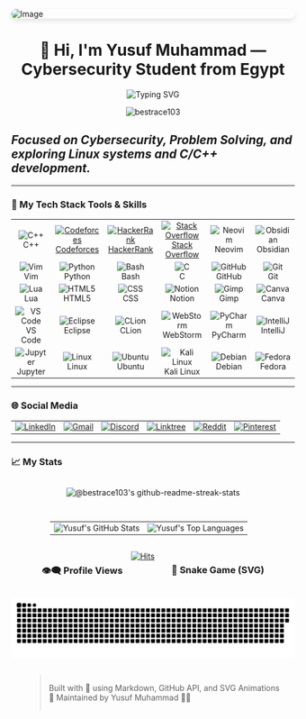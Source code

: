 <img src="https://github.com/user-attachments/assets/bdce8fbe-2f2c-4d0c-8808-44737ea23aab" 
     alt="Image" 
     style="width: 100%; height: 20%; display: block; border-radius: 10px; box-shadow: 0 4px 8px rgba(0,0,0,0.1);">

<h1 align="center">👋 Hi, I'm Yusuf Muhammad — Cybersecurity Student from Egypt</h1>

<p align="center">
  <img src="https://readme-typing-svg.demolab.com?font=Fira+Code&weight=600&size=22&duration=4000&pause=800&center=true&random=false&width=970&height=64&lines=Passionate+about+Cybersecurity+and+Problem+Solving!" alt="Typing SVG" />
</p>

<p align="center">  
    <img src="https://github-trophies.vercel.app/?username=yusuf-husayn&margin-h=10&margin-w=10&theme=algolia" alt="bestrace103" />
</p>

<h2 align="left" color="cornflowerblue">
<span>
    <b>
        <i>
            Focused on Cybersecurity, Problem Solving, and exploring Linux systems and C/C++ development.
        </i>
    </b>
</span>
</h2>

---

### 🧠 My Tech Stack Tools & Skills

<table align="center">

<!-- C++ - Codeforces - HackerRank - StackOverflow - Neovim - Obsidian -->
<tr>
  <td align="center" width="96">
    <img src="https://techstack-generator.vercel.app/cpp-icon.svg" width="65" height="65" alt="C++" />
    <br>C++
  </td>
  <td align="center" width="96">
    <a href="https://codeforces.com/profile/joe1.9">
      <img src="https://raw.githubusercontent.com/rahuldkjain/github-profile-readme-generator/master/src/images/icons/Social/codeforces.svg" height="65" alt="Codeforces" />
      <br>Codeforces
    </a>
  </td>
  <td align="center" width="96">
    <a href="https://www.hackerrank.com/profile/yusufmohammadhu1" target="_blank">
      <img src="https://upload.wikimedia.org/wikipedia/commons/6/65/HackerRank_logo.png" height="65" alt="HackerRank" />
      <br>HackerRank
    </a>
  </td>
  <td align="center" width="96">
    <a href="https://stackoverflow.com/users/28591458/yusuf-mohammad-hussein" target="_blank">
      <img src="https://cdn.jsdelivr.net/gh/devicons/devicon/icons/stackoverflow/stackoverflow-original.svg" height="65" alt="Stack Overflow" />
      <br>Stack Overflow
    </a>
  </td>
  <td align="center" width="96">
    <img src="https://skillicons.dev/icons?i=neovim" width="65" height="65" alt="Neovim" />
    <br>Neovim
  </td>
  <td align="center" width="96">
    <img src="https://skillicons.dev/icons?i=obsidian" width="65" height="65" alt="Obsidian" />
    <br>Obsidian
  </td>
</tr>

<!-- Vim - Python - Bash - C - GitHub - Git -->
<tr>
  <td align="center" width="96">
    <img src="https://skillicons.dev/icons?i=vim" width="65" height="65" alt="Vim" />
    <br>Vim
  </td>
  <td align="center" width="96">
    <img src="https://techstack-generator.vercel.app/python-icon.svg" width="65" height="65" alt="Python" />
    <br>Python
  </td>
  <td align="center" width="96">
    <img src="https://skillicons.dev/icons?i=bash" width="65" height="65" alt="Bash" />
    <br>Bash
  </td>
  <td align="center" width="96">
    <img src="https://skillicons.dev/icons?i=c" width="65" height="65" alt="C" />
    <br>C
  </td>
  <td align="center" width="96">
    <img src="https://techstack-generator.vercel.app/github-icon.svg" width="65" height="65" alt="GitHub" />
    <br>GitHub
  </td>
  <td align="center" width="96">
    <img src="https://user-images.githubusercontent.com/25181517/192108372-f71d70ac-7ae6-4c0d-8395-51d8870c2ef0.png" width="65" height="65" alt="Git" />
    <br>Git
  </td>
</tr>

<!-- Lua - HTML5 - CSS - Notion - Gimp - Canva -->
<tr>
  <td align="center" width="96">
    <img src="https://skillicons.dev/icons?i=lua" width="65" height="65" alt="Lua" />
    <br>Lua
  </td>
  <td align="center" width="96">
    <img src="https://skillicons.dev/icons?i=html" width="65" height="65" alt="HTML5" />
    <br>HTML5
  </td>
  <td align="center" width="96">
    <img src="https://skillicons.dev/icons?i=css" width="65" height="65" alt="CSS" />
    <br>CSS
  </td>
  <td align="center" width="96">
    <img src="https://skillicons.dev/icons?i=notion" width="65" height="65" alt="Notion" />
    <br>Notion
  </td>
  <td align="center" width="96">
    <img src="https://upload.wikimedia.org/wikipedia/commons/4/45/The_GIMP_icon_-_gnome.svg" height="65" alt="Gimp" />
    <br>Gimp
  </td>
  <td align="center" width="96">
    <img src="https://cdn.jsdelivr.net/gh/devicons/devicon/icons/canva/canva-original.svg" width="65" height="65" alt="Canva" />
    <br>Canva
  </td>
</tr>

<!-- VS Code - Eclipse - CLion - WebStorm - PyCharm - IntelliJ -->
<tr>
  <td align="center" width="96">
    <img src="https://skillicons.dev/icons?i=vscode" width="65" height="65" alt="VS Code" />
    <br>VS Code
  </td>
  <td align="center" width="96">
    <img src="https://cdn.jsdelivr.net/npm/simple-icons@v9/icons/eclipseide.svg" width="65" height="65" alt="Eclipse" />
    <br>Eclipse
  </td>
  <td align="center" width="96">
    <img src="https://skillicons.dev/icons?i=clion" width="65" height="65" alt="CLion" />
    <br>CLion
  </td>
  <td align="center" width="96">
    <img src="https://skillicons.dev/icons?i=webstorm" width="65" height="65" alt="WebStorm" />
    <br>WebStorm
  </td>
  <td align="center" width="96">
    <img src="https://skillicons.dev/icons?i=pycharm" width="65" height="65" alt="PyCharm" />
    <br>PyCharm
  </td>
  <td align="center" width="96">
    <img src="https://cdn.jsdelivr.net/gh/devicons/devicon/icons/intellij/intellij-original.svg" width="65" height="65" alt="IntelliJ" />
    <br>IntelliJ
  </td>
</tr>

<!-- Jupyter - Linux - Ubuntu - Kali Linux - Debian - Fedora -->
<tr>
  <td align="center" width="96">
    <img src="https://cdn.jsdelivr.net/gh/devicons/devicon/icons/jupyter/jupyter-original.svg" width="65" height="65" alt="Jupyter" />
    <br>Jupyter
  </td>
  <td align="center" width="96">
    <img src="https://upload.wikimedia.org/wikipedia/commons/3/35/Tux.svg" width="65" height="65" alt="Linux" />
    <br>Linux
  </td>
  <td align="center" width="96">
    <img src="https://skillicons.dev/icons?i=ubuntu" width="65" height="65" alt="Ubuntu" />
    <br>Ubuntu
  </td>
  <td align="center" width="96">
    <img src="https://upload.wikimedia.org/wikipedia/commons/2/2b/Kali-dragon-icon.svg" width="65" height="65" alt="Kali Linux" />
    <br>Kali Linux
  </td>
  <td align="center" width="96">
    <img src="https://skillicons.dev/icons?i=debian" width="65" height="65" alt="Debian" />
    <br>Debian
  </td>
  <td align="center" width="96">
    <img src="https://upload.wikimedia.org/wikipedia/commons/3/3f/Fedora_logo.svg" width="65" height="65" alt="Fedora" />
    <br>Fedora
  </td>
</tr>

</table>

---

### 🌐 Social Media

<table align="center">
  <tr>
    <td>
      <a href="https://www.linkedin.com/in/yusuf-husayn/" target="_blank">
        <img src="https://img.shields.io/static/v1?message=LinkedIn&logo=linkedin&label=&color=0077B5&logoColor=white&style=for-the-badge" alt="LinkedIn"/>
      </a>
    </td>
    <td>
      <a href="mailto:yusufmohammadhussein@gmail.com" target="_blank">
        <img src="https://img.shields.io/static/v1?message=Gmail&logo=gmail&label=&color=D14836&logoColor=white&style=for-the-badge" alt="Gmail"/>
      </a>
    </td>
    <td>
      <a href="https://discord.gg/F6kpfkfyDH" target="_blank">
        <img src="https://img.shields.io/static/v1?message=Discord&logo=discord&label=&color=7289DA&logoColor=white&style=for-the-badge" alt="Discord"/>
      </a>
    </td>
    <td>
      <a href="https://linktr.ee/holy_quran1.9" target="_blank">
        <img src="https://img.shields.io/static/v1?message=Linktree&logo=linktree&label=&color=39E0B8&logoColor=white&style=for-the-badge" alt="Linktree"/>
      </a>
    </td>
    <td>
      <a href="https://www.reddit.com/user/Abyss_Blade" target="_blank">
        <img src="https://img.shields.io/static/v1?message=Reddit&logo=reddit&label=&color=FF4500&logoColor=white&style=for-the-badge" alt="Reddit"/>
      </a>
    </td>
    <td>
      <a href="https://www.pinterest.com/yusufmohammadhussein" target="_blank">
        <img src="https://img.shields.io/static/v1?message=Pinterest&logo=pinterest&label=&color=E60023&logoColor=white&style=for-the-badge" alt="Pinterest"/>
      </a>
    </td>
  </tr>
</table>



---

### 📈 My Stats

<div style="display: flex; justify-content: center; gap: 15px; flex-wrap: wrap;">
  <p align="center">
    <img src="https://github-readme-activity-graph.vercel.app/graph?username=yusuf-husayn&theme=react-dark&hide_border=true&hide_title=false&area=true&custom_title=Total%20contribution%20graph%20in%20all%20repo"  width="100%" alt="@bestrace103's github-readme-streak-stats"/>
</p>



<div align="center">
  <table>
    <tr>
      <td>
        <img src="https://github-readme-stats.vercel.app/api?username=yusuf-husayn&show_icons=true&theme=radical" alt="Yusuf's GitHub Stats" />
      </td>
      <td>
        <img src="https://github-readme-stats.vercel.app/api/top-langs/?username=yusuf-husayn&layout=compact&theme=radical" alt="Yusuf's Top Languages" />
      </td>
    </tr>
  </table>
</div>



---

### 👁️‍🗨️ Profile Views

<div align="center">
  <a href="https://hits.sh/github.com/yusuf-husayn/">
    <img alt="Hits" src="https://hits.sh/github.com/yusuf-husayn.svg?style=flat-square&label=Profile%20Views&color=0e75b6">
  </a>
</div>




---
### 🐍 Snake Game (SVG)
<img src="https://raw.githubusercontent.com/Ad1tyaPatel/Ad1tyaPatel/output/snake.svg" width = 1500 alt="Snake animation" />

> Built with 🤍 using Markdown, GitHub API, and SVG Animations  
> 🔧 Maintained by Yusuf Muhammad 🥷🏻


